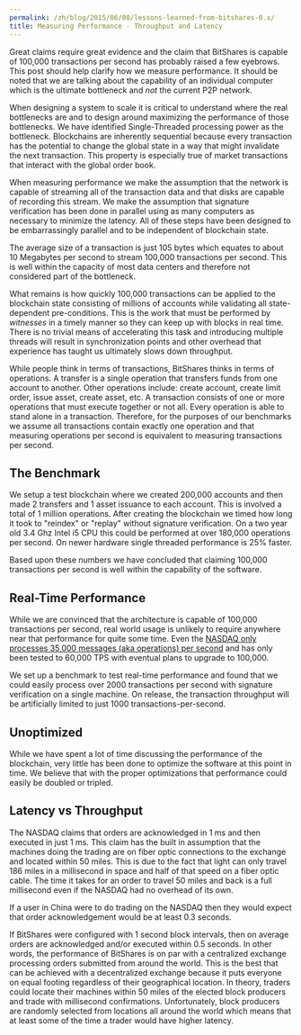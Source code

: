 ```yaml
---
permalink: /zh/blog/2015/06/08/lessons-learned-from-bitshares-0.x/
title: Measuring Performance - Throughput and Latency
---
```


Great claims require great evidence and the claim that BitShares is capable of 100,000 transactions per second has
probably raised a few eyebrows.   This post should help clarify how we measure performance.  It should be noted that we
are talking about the capability of an individual computer which is the ultimate bottleneck and *not* the current P2P
network.

<!--more-->

When designing a system to scale it is critical to understand where the real bottlenecks are and to design around
maximizing the performance of those bottlenecks.  We have identified Single-Threaded processing power as the bottleneck.
Blockchains are inherently sequential because every transaction has the potential to change the global state in a way
that might invalidate the next transaction.   This property is especially true of market transactions that interact with
the global order book.

When measuring performance we make the assumption that the network is capable of streaming all of the transaction data
and that disks are capable of recording this stream.   We make the assumption that signature verification has been done
in parallel using as many computers as necessary to minimize the latency.  All of these steps have been designed to be
embarrassingly parallel and to be independent of blockchain state.

The average size of a transaction is just 105 bytes which equates to about 10 Megabytes per second to stream 100,000
transactions per second.  This is well within the capacity of most data centers and therefore not considered part of the
bottleneck.

What remains is how quickly 100,000 transactions can be applied to the blockchain state consisting of millions of
accounts while validating all state-dependent pre-conditions.  This is the work that must be performed by *witnesses* in
a timely manner so they can keep up with blocks in real time.  There is no trivial means of accelerating this task and
introducing multiple threads will result in synchronization points and other overhead that experience has taught us
ultimately slows down throughput.

While people think in terms of transactions, BitShares thinks in terms of operations.  A transfer is a single operation
that transfers funds from one account to another.  Other operations include: create account, create limit order, issue
asset, create asset, etc.  A transaction consists of one or more operations that must execute together or not all.
Every operation is able to stand alone in a transaction.   Therefore, for the purposes of our benchmarks we assume all
transactions contain exactly one operation and that measuring operations per second is equivalent to measuring
transactions per second.

## The Benchmark

We setup a test blockchain where we created 200,000 accounts and then made 2 transfers and 1 asset issuance to each
account.  This is involved a total of 1 million operations.  After creating the blockchain we timed how long it took to
"reindex" or "replay" without signature verification.  On a two year old 3.4 Ghz Intel i5 CPU this could be performed at
over 180,000 operations per second.  On newer hardware single threaded performance is 25% faster.

Based upon these numbers we have concluded that claiming 100,000 transactions per second is well within the capability
of the software.

## Real-Time Performance

While we are convinced that the architecture is capable of 100,000 transactions per second, real world usage is unlikely
to require anywhere near that performance for quite some time.
Even the [NASDAQ only processes 35,000 messages (aka operations) per second](http://www.nasdaq.com/services/homw.stm)
and has only been tested to 60,000 TPS with eventual plans to upgrade to 100,000.

We set up a benchmark to test real-time performance and found that we could easily process over 2000 transactions per
second with signature verification on a single machine.   On release, the transaction throughput will be artificially
limited to just 1000 transactions-per-second.

## Unoptimized

While we have spent a lot of time discussing the performance of the blockchain, very little has been done to optimize
the software at this point in time.  We believe that with the proper optimizations that performance could easily be
doubled or tripled.

## Latency vs Throughput

The NASDAQ claims that orders are acknowledged in 1 ms and then executed in just 1 ms.  This claim has the built in
assumption that the machines doing the trading are on fiber optic connections to the exchange and located within 50
miles.  This is due to the fact that light can only travel 186 miles in a millisecond in space and half of that speed on
a fiber optic cable. The time it takes for an order to travel 50 miles and back is a full millisecond even if the NASDAQ
had no overhead of its own.

If a user in China were to do trading on the NASDAQ then they would expect that order acknowledgement would be at least
0.3 seconds.

If BitShares were configured with 1 second block intervals, then on average orders are acknowledged and/or executed
within 0.5 seconds.  In other words, the performance of BitShares is on par with a centralized exchange processing
orders submitted from around the world. This is the best that can be achieved with a decentralized exchange because it
puts everyone on equal footing regardless of their geographical location.     In theory, traders could locate their
machines within 50 miles of the elected block producers and trade with millisecond confirmations.   Unfortunately, block
producers are randomly selected from locations all around the world which means that at least some of the time a trader
would have higher latency.
